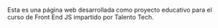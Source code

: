 Esta es una página web desarrollada como proyecto educativo para el curso de Front End JS impartido por Talento Tech.